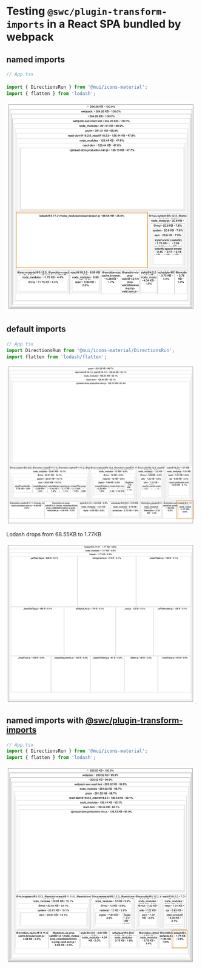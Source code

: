 # Testing `@swc/plugin-transform-imports` in a React SPA bundled by webpack

## named imports

```js
// App.tsx

import { DirectionsRun } from '@mui/icons-material';
import { flatten } from 'lodash';
```

<img src="./docs/named-import.png" width="500" />

## default imports

```js
// App.tsx
import DirectionsRun from '@mui/icons-material/DirectionsRun';
import flatten from 'lodash/flatten';
```

<img src="./docs/default-import.png" width="500" />

Lodash drops from 68.55KB to 1.77KB

<img src="./docs/default-import-lodash.png" width="500" />

## named imports with [@swc/plugin-transform-imports](https://github.com/swc-project/plugins/tree/main/packages/transform-imports)

```js
// App.tsx
import { DirectionsRun } from '@mui/icons-material';
import { flatten } from 'lodash';
```

<img src="./docs/named-import-swc-plugin.png" width="500" />
